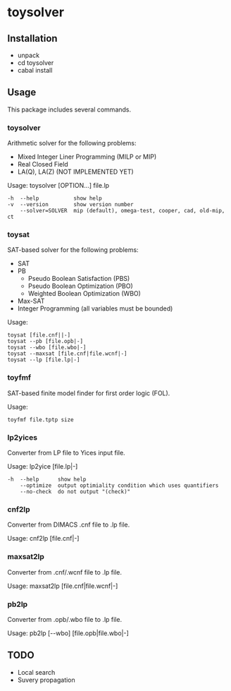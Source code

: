 toysolver
=========

Installation
------------

* unpack
* cd toysolver
* cabal install

Usage
-----

This package includes several commands.

### toysolver

Arithmetic solver for the following problems:

* Mixed Integer Liner Programming (MILP or MIP)
* Real Closed Field
* LA(Q), LA(Z) (NOT IMPLEMENTED YET)

Usage: toysolver [OPTION...] file.lp

    -h  --help           show help
    -v  --version        show version number
        --solver=SOLVER  mip (default), omega-test, cooper, cad, old-mip, ct

### toysat

SAT-based solver for the following problems:

* SAT
* PB
    * Pseudo Boolean Satisfaction (PBS)
    * Pseudo Boolean Optimization (PBO)
    * Weighted Boolean Optimization (WBO)
* Max-SAT
* Integer Programming (all variables must be bounded)

Usage:

    toysat [file.cnf||-]
    toysat --pb [file.opb|-]
    toysat --wbo [file.wbo|-]
    toysat --maxsat [file.cnf|file.wcnf|-]
    toysat --lp [file.lp|-]

### toyfmf

SAT-based finite model finder for first order logic (FOL).

Usage:

    toyfmf file.tptp size

### lp2yices

Converter from LP file to Yices input file.

Usage: lp2yice [file.lp|-]

    -h  --help      show help
        --optimize  output optimiality condition which uses quantifiers
        --no-check  do not output "(check)"

### cnf2lp

Converter from DIMACS .cnf file to .lp file.

Usage: cnf2lp [file.cnf|-]

### maxsat2lp

Converter from .cnf/.wcnf file to .lp file.

Usage: maxsat2lp [file.cnf|file.wcnf|-]

### pb2lp

Converter from .opb/.wbo file to .lp file.

Usage: pb2lp [--wbo] [file.opb|file.wbo|-]

TODO
----

* Local search
* Suvery propagation
